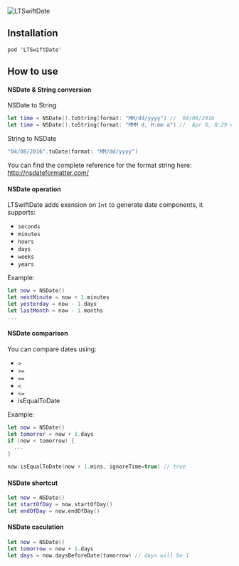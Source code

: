 ![LTSwiftDate](https://cocoapod-badges.herokuapp.com/v/LTSwiftDate/badge.png)
## Installation
```
pod 'LTSwiftDate'
```

## How to use

#### NSDate & String conversion

NSDate to String
```swift
let time = NSDate().toString(format: "MM/dd/yyyy") //  04/08/2016
let time = NSDate().toString(format: "MMM d, H:mm a") //  Apr 8, 8:29 AM
```

String to NSDate
```swift
"04/08/2016".toDate(format: "MM/dd/yyyy")
```

You can find the complete reference for the format string here: http://nsdateformatter.com/

#### NSDate operation
LTSwiftDate adds exension on `Int` to generate date components, it supports: 
* `seconds`
* `minutes`
* `hours`
* `days`
* `weeks`
* `years`


Example:
```swift
let now = NSDate()
let nextMinute = now + 1.minutes
let yesterday = now - 1.days
let lastMonth = now - 1.months
...
```

#### NSDate comparison
You can compare dates using:
* `>`
* `>=`
* `==`
* `<`
* `<=`
* isEqualToDate

Example:
```swift
let now = NSDate()
let tomorror = now + 1.days
if (now < tomorrow) {
  ...
}

now.isEqualToDate(now + 1.mins, ignoreTime=true) // true
```

#### NSDate shortcut
```swift
let now = NSDate()
let startOfDay = now.startOfDay()
let endOfDay = now.endOfDay()

```

#### NSDate caculation
```swift
let now = NSDate()
let tomorrow = now + 1.days
let days = now.daysBeforeDate(tomorrow) // days will be 1
```
